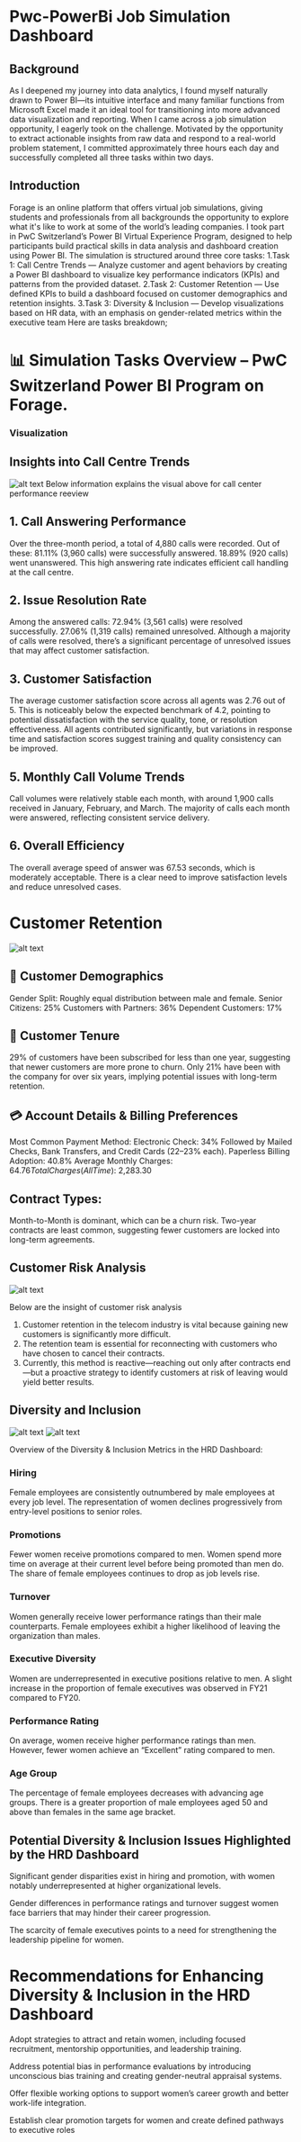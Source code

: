 # Pwc-PowerBi Job Simulation Dashboard

## Background 
As I deepened my journey into data analytics, I found myself naturally drawn to Power BI—its intuitive interface and many familiar functions from Microsoft Excel made it an ideal tool for transitioning into more advanced data visualization and reporting.
When I came across a job simulation opportunity, I eagerly took on the challenge. Motivated by the opportunity to extract actionable insights from raw data and respond to a real-world problem statement, I committed approximately three hours each day and successfully completed all three tasks within two days.
## Introduction 
Forage is an online platform that offers virtual job simulations, giving students and professionals from all backgrounds the opportunity to explore what it's like to work at some of the world’s leading companies.
I took part in PwC Switzerland’s Power BI Virtual Experience Program, designed to help participants build practical skills in data analysis and dashboard creation using Power BI.
The simulation is structured around three core tasks:
1.Task 1: Call Centre Trends — Analyze customer and agent behaviors by creating a Power BI dashboard to visualize key performance indicators (KPIs) and patterns from the provided dataset.
2.Task 2: Customer Retention — Use defined KPIs to build a dashboard focused on customer demographics and retention insights.
3.Task 3: Diversity & Inclusion — Develop visualizations based on HR data, with an emphasis on gender-related metrics within the executive team
Here are tasks breakdown;
# 📊 Simulation Tasks Overview – PwC Switzerland Power BI Program on Forage.
### Visualization 
## Insights into Call Centre Trends
![alt text](https://github.com/HenryUnaeze/Pwc-Project-/blob/main/Pwc%20Task1.png)
Below information explains the visual above for call center performance reeview 

## 1. Call Answering Performance
Over the three-month period, a total of 4,880 calls were recorded. Out of these:
81.11% (3,960 calls) were successfully answered.
18.89% (920 calls) went unanswered.
This high answering rate indicates efficient call handling at the call centre.
## 2. Issue Resolution Rate
Among the answered calls:
72.94% (3,561 calls) were resolved successfully.
27.06% (1,319 calls) remained unresolved.
Although a majority of calls were resolved, there’s a significant percentage of unresolved issues that may affect customer satisfaction.
## 3. Customer Satisfaction
The average customer satisfaction score across all agents was 2.76 out of 5.
This is noticeably below the expected benchmark of 4.2, pointing to potential dissatisfaction with the service quality, tone, or resolution effectiveness.
All agents contributed significantly, but variations in response time and satisfaction scores suggest training and quality consistency can be improved.
## 5. Monthly Call Volume Trends
Call volumes were relatively stable each month, with around 1,900 calls received in January, February, and March.
The majority of calls each month were answered, reflecting consistent service delivery.
## 6. Overall Efficiency
The overall average speed of answer was 67.53 seconds, which is moderately acceptable.
There is a clear need to improve satisfaction levels and reduce unresolved cases.

# Customer Retention 
![alt text](https://github.com/HenryUnaeze/Pwc-Project-/blob/main/Pwc%20Task%202.png)

## 👥 Customer Demographics
Gender Split: Roughly equal distribution between male and female.
Senior Citizens: 25%
Customers with Partners: 36%
Dependent Customers: 17%
## 📅 Customer Tenure
29% of customers have been subscribed for less than one year, suggesting that newer customers are more prone to churn.
Only 21% have been with the company for over six years, implying potential issues with long-term retention.

## 💳 Account Details & Billing Preferences
Most Common Payment Method:
Electronic Check: 34%
Followed by Mailed Checks, Bank Transfers, and Credit Cards (22–23% each).
Paperless Billing Adoption: 40.8%
Average Monthly Charges: $64.76
Total Charges (All Time): ~$2,283.30
## Contract Types:
Month-to-Month is dominant, which can be a churn risk.
Two-year contracts are least common, suggesting fewer customers are locked into long-term agreements.

## Customer Risk Analysis 
![alt text](https://github.com/HenryUnaeze/Pwc-Project-/blob/main/Pwc%20Task%202.1%20(Risk).png)

Below are the insight of customer risk analysis
1. Customer retention in the telecom industry is vital because gaining new customers is significantly more difficult.
2. The retention team is essential for reconnecting with customers who have chosen to cancel their contracts.
3. Currently, this method is reactive—reaching out only after contracts end—but a proactive strategy to identify customers at risk of leaving would yield better results.
## Diversity and Inclusion 
![alt text](https://github.com/HenryUnaeze/Pwc-Project-/blob/main/Pwc%20Task%203%20(Div%20and%20Inclu).png)
![alt text](https://github.com/HenryUnaeze/Pwc-Project-/blob/main/Pwc%20Task%203.1.png)

Overview of the Diversity & Inclusion Metrics in the HRD Dashboard:
### Hiring
Female employees are consistently outnumbered by male employees at every job level.
The representation of women declines progressively from entry-level positions to senior roles.
### Promotions
Fewer women receive promotions compared to men.
Women spend more time on average at their current level before being promoted than men do.
The share of female employees continues to drop as job levels rise.
### Turnover
Women generally receive lower performance ratings than their male counterparts.
Female employees exhibit a higher likelihood of leaving the organization than males.
### Executive Diversity
Women are underrepresented in executive positions relative to men.
A slight increase in the proportion of female executives was observed in FY21 compared to FY20.
### Performance Rating
On average, women receive higher performance ratings than men.
However, fewer women achieve an “Excellent” rating compared to men.
### Age Group
The percentage of female employees decreases with advancing age groups.
There is a greater proportion of male employees aged 50 and above than females in the same age bracket.
## Potential Diversity & Inclusion Issues Highlighted by the HRD Dashboard
Significant gender disparities exist in hiring and promotion, with women notably underrepresented at higher organizational levels.

Gender differences in performance ratings and turnover suggest women face barriers that may hinder their career progression.

The scarcity of female executives points to a need for strengthening the leadership pipeline for women.

# Recommendations for Enhancing Diversity & Inclusion in the HRD Dashboard

Adopt strategies to attract and retain women, including focused recruitment, mentorship opportunities, and leadership training.

Address potential bias in performance evaluations by introducing unconscious bias training and creating gender-neutral appraisal systems.

Offer flexible working options to support women’s career growth and better work-life integration.

Establish clear promotion targets for women and create defined pathways to executive roles
